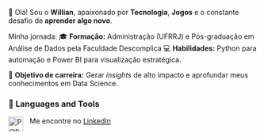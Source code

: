 👋 Olá! Sou o **Willian**, apaixonado por **Tecnologia**, **Jogos** e o constante desafio de **aprender algo novo**.

Minha jornada:
🎓 **Formação:** Administração (UFRRJ) e Pós-graduação em Análise de Dados pela Faculdade Descomplica
💻 **Habilidades:** Python para automação e Power BI para visualização estratégica.

🎯 **Objetivo de carreira:** Gerar *insights* de alto impacto e aprofundar meus conhecimentos em Data Science.

### 🧰 Languages and Tools

<img align="left" alt="Power BI" width="30px" style="padding-right:10px;" src="https://cdn.jsdelivr.net/gh/devicons/devicon@latest/icons/python/python-original.svg" />

Me encontre no [LinkedIn](https://www.linkedin.com/in/willian-ferreira-879b501b8/)
